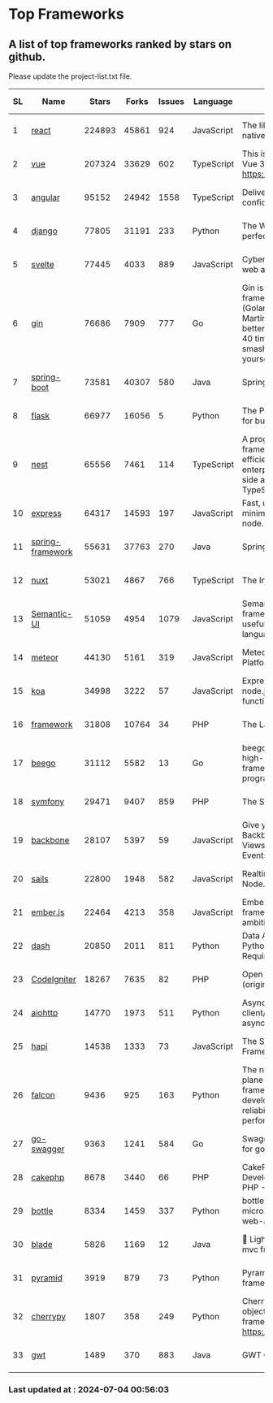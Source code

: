 # Top Frameworks
## A list of top frameworks ranked by stars on github.  
Please update the project-list.txt file.

| SL| Name  | Stars| Forks| Issues | Language | Description | Last Commit |
| --| ------| -----| ---- | ------ | -------- | ----------- | ----------- |
| 1 | [react](https://github.com/facebook/react) | 224893 | 45861 | 924 | JavaScript | The library for web and native user interfaces. | 2024-07-03 20:57:05 |
| 2 | [vue](https://github.com/vuejs/vue) | 207324 | 33629 | 602 | TypeScript | This is the repo for Vue 2. For Vue 3, go to https://github.com/vuejs/core | 2024-06-14 12:52:12 |
| 3 | [angular](https://github.com/angular/angular) | 95152 | 24942 | 1558 | TypeScript | Deliver web apps with confidence 🚀 | 2024-07-03 19:38:31 |
| 4 | [django](https://github.com/django/django) | 77805 | 31191 | 233 | Python | The Web framework for perfectionists with deadlines. | 2024-07-03 17:09:34 |
| 5 | [svelte](https://github.com/sveltejs/svelte) | 77445 | 4033 | 889 | JavaScript | Cybernetically enhanced web apps | 2024-07-03 20:23:44 |
| 6 | [gin](https://github.com/gin-gonic/gin) | 76686 | 7909 | 777 | Go | Gin is a HTTP web framework written in Go (Golang). It features a Martini-like API with much better performance -- up to 40 times faster. If you need smashing performance, get yourself some Gin. | 2024-06-22 14:19:04 |
| 7 | [spring-boot](https://github.com/spring-projects/spring-boot) | 73581 | 40307 | 580 | Java | Spring Boot | 2024-07-03 13:09:10 |
| 8 | [flask](https://github.com/pallets/flask) | 66977 | 16056 | 5 | Python | The Python micro framework for building web applications. | 2024-07-02 11:17:59 |
| 9 | [nest](https://github.com/nestjs/nest) | 65556 | 7461 | 114 | TypeScript | A progressive Node.js framework for building efficient, scalable, and enterprise-grade server-side applications with TypeScript/JavaScript 🚀 | 2024-07-03 07:21:51 |
| 10 | [express](https://github.com/expressjs/express) | 64317 | 14593 | 197 | JavaScript | Fast, unopinionated, minimalist web framework for node. | 2024-06-26 22:23:19 |
| 11 | [spring-framework](https://github.com/spring-projects/spring-framework) | 55631 | 37763 | 270 | Java | Spring Framework | 2024-07-03 15:16:53 |
| 12 | [nuxt](https://github.com/nuxt/nuxt) | 53021 | 4867 | 766 | TypeScript | The Intuitive Vue Framework. | 2024-07-03 22:22:48 |
| 13 | [Semantic-UI](https://github.com/Semantic-Org/Semantic-UI) | 51059 | 4954 | 1079 | JavaScript | Semantic is a UI component framework based around useful principles from natural language. | 2023-01-11 17:05:32 |
| 14 | [meteor](https://github.com/meteor/meteor) | 44130 | 5161 | 319 | JavaScript | Meteor, the JavaScript App Platform | 2024-06-25 11:15:08 |
| 15 | [koa](https://github.com/koajs/koa) | 34998 | 3222 | 57 | JavaScript | Expressive middleware for node.js using ES2017 async functions | 2024-06-28 15:26:17 |
| 16 | [framework](https://github.com/laravel/framework) | 31808 | 10764 | 34 | PHP | The Laravel Framework. | 2024-07-03 21:04:00 |
| 17 | [beego](https://github.com/beego/beego) | 31112 | 5582 | 13 | Go | beego is an open-source, high-performance web framework for the Go programming language. | 2024-07-01 11:38:47 |
| 18 | [symfony](https://github.com/symfony/symfony) | 29471 | 9407 | 859 | PHP | The Symfony PHP framework | 2024-07-01 16:35:49 |
| 19 | [backbone](https://github.com/jashkenas/backbone) | 28107 | 5397 | 59 | JavaScript | Give your JS App some Backbone with Models, Views, Collections, and Events | 2024-03-06 23:22:47 |
| 20 | [sails](https://github.com/balderdashy/sails) | 22800 | 1948 | 582 | JavaScript | Realtime MVC Framework for Node.js | 2024-05-17 22:00:56 |
| 21 | [ember.js](https://github.com/emberjs/ember.js) | 22464 | 4213 | 358 | JavaScript | Ember.js - A JavaScript framework for creating ambitious web applications | 2024-06-17 20:26:28 |
| 22 | [dash](https://github.com/plotly/dash) | 20850 | 2011 | 811 | Python | Data Apps & Dashboards for Python. No JavaScript Required. | 2024-07-03 19:12:57 |
| 23 | [CodeIgniter](https://github.com/bcit-ci/CodeIgniter) | 18267 | 7635 | 82 | PHP | Open Source PHP Framework (originally from EllisLab) | 2024-03-20 03:51:42 |
| 24 | [aiohttp](https://github.com/aio-libs/aiohttp) | 14770 | 1973 | 511 | Python | Asynchronous HTTP client/server framework for asyncio and Python | 2024-07-03 11:12:47 |
| 25 | [hapi](https://github.com/hapijs/hapi) | 14538 | 1333 | 73 | JavaScript | The Simple, Secure Framework Developers Trust | 2024-07-04 00:48:01 |
| 26 | [falcon](https://github.com/falconry/falcon) | 9436 | 925 | 163 | Python | The no-magic web data plane API and microservices framework for Python developers, with a focus on reliability, correctness, and performance at scale. | 2024-06-30 12:58:23 |
| 27 | [go-swagger](https://github.com/go-swagger/go-swagger) | 9363 | 1241 | 584 | Go | Swagger 2.0 implementation for go | 2024-05-13 17:21:38 |
| 28 | [cakephp](https://github.com/cakephp/cakephp) | 8678 | 3440 | 66 | PHP | CakePHP: The Rapid Development Framework for PHP - Official Repository | 2024-07-01 23:18:48 |
| 29 | [bottle](https://github.com/bottlepy/bottle) | 8334 | 1459 | 337 | Python | bottle.py is a fast and simple micro-framework for python web-applications. | 2024-01-03 22:31:48 |
| 30 | [blade](https://github.com/lets-blade/blade) | 5826 | 1169 | 12 | Java | :rocket: Lightning fast and elegant mvc framework for Java8 | 2024-06-17 01:05:35 |
| 31 | [pyramid](https://github.com/Pylons/pyramid) | 3919 | 879 | 73 | Python | Pyramid - A Python web framework | 2024-06-10 16:09:42 |
| 32 | [cherrypy](https://github.com/cherrypy/cherrypy) | 1807 | 358 | 249 | Python | CherryPy is a pythonic, object-oriented HTTP framework.      https://cherrypy.dev | 2024-07-02 23:41:56 |
| 33 | [gwt](https://github.com/gwtproject/gwt) | 1489 | 370 | 883 | Java | GWT Open Source Project | 2024-06-04 17:54:18 |

### Last updated at : 2024-07-04 00:56:03
